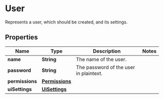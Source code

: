 

# User

Represents a user, which should be created, and its settings.

## Properties

Name | Type | Description | Notes
------------ | ------------- | ------------- | -------------
**name** | **String** | The name of the user. | 
**password** | **String** | The password of the user in plaintext. | 
**permissions** | [**Permissions**](Permissions.md) |  | 
**uiSettings** | [**UiSettings**](UiSettings.md) |  | 



